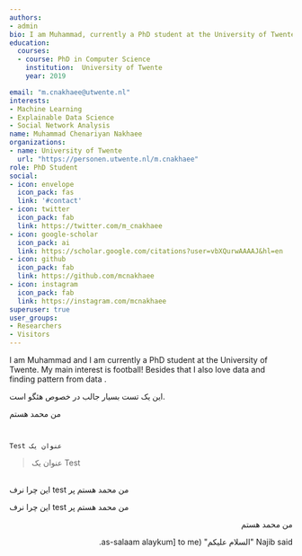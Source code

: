 ```yaml
---
authors:
- admin
bio: I am Muhammad, currently a PhD student at the University of Twente. I am mainly intereseted in football and then data science and machine learning.
education:
  courses:
  - course: PhD in Computer Science
    institution:  University of Twente
    year: 2019

email: "m.cnakhaee@utwente.nl"
interests:
- Machine Learning
- Explainable Data Science
- Social Network Analysis
name: Muhammad Chenariyan Nakhaee
organizations:
- name: University of Twente
  url: "https://personen.utwente.nl/m.cnakhaee"
role: PhD Student
social:
- icon: envelope
  icon_pack: fas
  link: '#contact'
- icon: twitter
  icon_pack: fab
  link: https://twitter.com/m_cnakhaee
- icon: google-scholar
  icon_pack: ai
  link: https://scholar.google.com/citations?user=vbXQurwAAAAJ&hl=en
- icon: github
  icon_pack: fab
  link: https://github.com/mcnakhaee
- icon: instagram
  icon_pack: fab
  link: https://instagram.com/mcnakhaee
superuser: true
user_groups:
- Researchers
- Visitors
---
```


I am Muhammad and I am currently a PhD student at the University of Twente. My main interest is football! Besides that I also love data and finding pattern from data . 





این یک تست بسیار جالب در خصوص هئگو است.  **`‫`** 

من محمد هستم



 **`‫`** 

```
Test عنوان یک
```

> 
>
> 
>
> 
>
> ‫Test عنوان یک



<p dir = 'rtl'>

​    
      **`‫`** من محمد هستم پر test این چرا نرف

</p>

</p>

  **`‫`** من محمد هستم پر test این چرا نرف

 </p>

  <p dir="RTL">  من محمد هستم



</p>  

  <p dir="RTL">Najib said "السلام عليكم" (as-salaam alaykum] to me.</p>  

